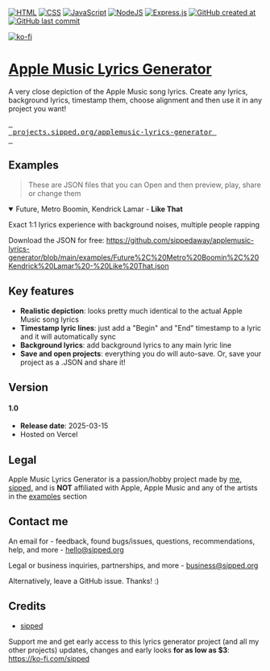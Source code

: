 [![HTML](https://img.shields.io/badge/HTML-%23E34F26.svg?logo=html5&logoColor=white)](#)
[![CSS](https://img.shields.io/badge/CSS-1572B6?logo=css3&logoColor=fff)](#)
[![JavaScript](https://img.shields.io/badge/JavaScript-F7DF1E?logo=javascript&logoColor=000)](#)
[![NodeJS](https://img.shields.io/badge/Node.js-6DA55F?logo=node.js&logoColor=white)](#)
[![Express.js](https://img.shields.io/badge/Express.js-%23404d59.svg?logo=express&logoColor=%2361DAFB)](#)
[![GitHub created at](https://img.shields.io/github/created-at/sippedaway/applemusic-lyrics-generator)](#)
[![GitHub last commit](https://img.shields.io/github/last-commit/sippedaway/applemusic-lyrics-generator)](#)

[![ko-fi](https://ko-fi.com/img/githubbutton_sm.svg)](https://ko-fi.com/K3K31AMKAQ)

# [Apple Music Lyrics Generator](https://projects.sipped.org/applemusic-lyrics-generator)
A very close depiction of the Apple Music song lyrics. Create any lyrics, background lyrics, timestamp them, choose alignment and then use it in any project you want! 

[<kbd> <br> projects.sipped.org/applemusic-lyrics-generator <br> </kbd>](https://projects.sipped.org/applemusic-lyrics-generator)

## Examples
> These are JSON files that you can Open and then preview, play, share or change them

<details open>
<summary>Future, Metro Boomin, Kendrick Lamar - <b>Like That</b></summary>
  
Exact 1:1 lyrics experience with background noises, multiple people rapping

Download the JSON for free: https://github.com/sippedaway/applemusic-lyrics-generator/blob/main/examples/Future%2C%20Metro%20Boomin%2C%20Kendrick%20Lamar%20-%20Like%20That.json
</details>

## Key features
- **Realistic depiction**: looks pretty much identical to the actual Apple Music song lyrics
- **Timestamp lyric lines**: just add a "Begin" and "End" timestamp to a lyric and it will automatically sync
- **Background lyrics**: add background lyrics to any main lyric line
- **Save and open projects**: everything you do will auto-save. Or, save your project as a .JSON and share it!

## Version
#### 1.0
- **Release date**: 2025-03-15
- Hosted on Vercel

## Legal
Apple Music Lyrics Generator is a passion/hobby project made by [me, sipped,](https://github.com/sippedaway) and is **NOT** affiliated with Apple, Apple Music and any of the artists in the [examples](#examples) section

## Contact me
An email for - feedback, found bugs/issues, questions, recommendations, help, and more - hello@sipped.org

Legal or business inquiries, partnerships, and more - business@sipped.org

Alternatively, leave a GitHub issue. Thanks! :)

## Credits
- [sipped](https://github.com/sippedaway)

Support me and get early access to this lyrics generator project (and all my other projects) updates, changes and early looks __for as low as $3__: https://ko-fi.com/sipped
